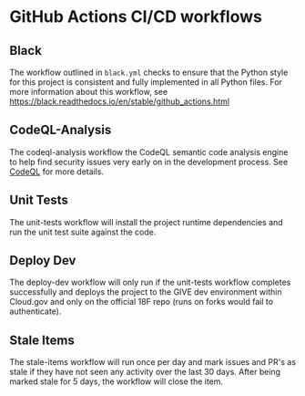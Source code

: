 # GitHub Actions CI/CD workflows

## Black
The workflow outlined in `black.yml` checks to ensure that the Python style for this project is consistent and fully implemented in all Python files. For more information about this workflow, see https://black.readthedocs.io/en/stable/github_actions.html

## CodeQL-Analysis
The codeql-analysis workflow the CodeQL semantic code analysis engine to help find security issues very early on in the development process. See [CodeQL](https://securitylab.github.com/tools/codeql) for more details.

## Unit Tests
The unit-tests workflow will install the project runtime dependencies and run the unit test suite against the code.

## Deploy Dev
The deploy-dev workflow will only run if the unit-tests workflow completes successfully and deploys the project to the GIVE dev environment within Cloud.gov and only on the official 18F repo (runs on forks would fail to authenticate).

## Stale Items
The stale-items workflow will run once per day and mark issues and PR's as stale if they have not seen any activity over the last 30 days. After being marked stale for 5 days, the workflow will close the item.
